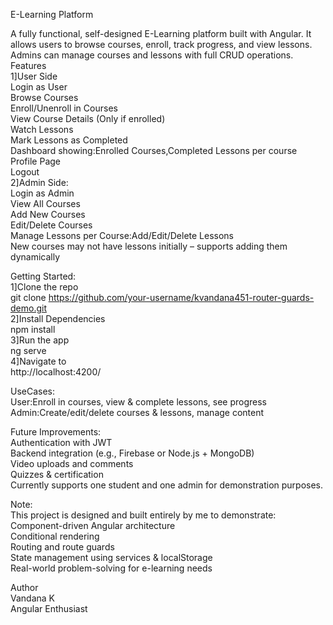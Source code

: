 E-Learning Platform <br>

A fully functional, self-designed E-Learning platform built with Angular. It allows users to browse courses, enroll, track progress, and view lessons. Admins can manage courses and lessons with full CRUD operations. <br>
Features <br>
1]User Side <br>
Login as User <br>
Browse Courses <br>
Enroll/Unenroll in Courses <br>
View Course Details (Only if enrolled) <br>
Watch Lessons <br>
Mark Lessons as Completed <br>
Dashboard showing:Enrolled Courses,Completed Lessons per course <br>
Profile Page <br>
Logout <br>
2]Admin Side:<br>
Login as Admin <br>
View All Courses<br>
Add New Courses<br>
Edit/Delete Courses<br>
Manage Lessons per Course:Add/Edit/Delete Lessons<br>
New courses may not have lessons initially – supports adding them dynamically<br>

 Getting Started: <br>
 1]Clone the repo<br>
 git clone https://github.com/your-username/kvandana451-router-guards-demo.git <br>
 2]Install Dependencies<br>
 npm install <br>
 3]Run the app <br>
 ng serve <br>
 4]Navigate to <br>
 http://localhost:4200/

 UseCases: <br>
 User:Enroll in courses, view & complete lessons, see progress <br>
 Admin:Create/edit/delete courses & lessons, manage content<br>

 Future Improvements:<br>
 Authentication with JWT <br>
 Backend integration (e.g., Firebase or Node.js + MongoDB)<br>
 Video uploads and comments<br>
 Quizzes & certification<br>
 Currently supports one student and one admin for demonstration purposes.<br>

  Note:<br>
  This project is designed and built entirely by me to demonstrate:<br>
  Component-driven Angular architecture<br>
  Conditional rendering<br>
  Routing and route guards<br>
  State management using services & localStorage<br>
  Real-world problem-solving for e-learning needs<br>

  Author<br>
  Vandana K<br>
  Angular Enthusiast<br>
  
  
 
 
 
 
 






 

  
  
  


